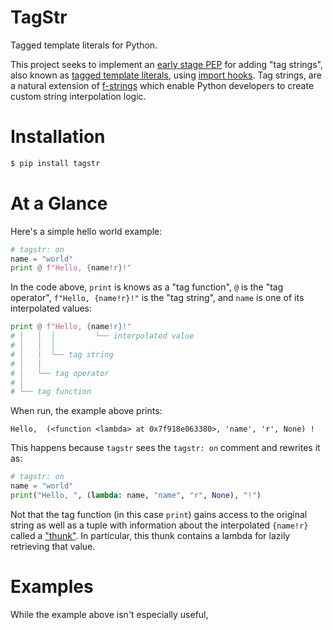 # TagStr

Tagged template literals for Python.

This project seeks to implement an [early stage PEP][tagstr-pep] for adding "tag
strings", also known as [tagged template literals][tagged-template-literals], using
[import hooks][import-hook-pep]. Tag strings, are a natural extension of
[f-strings][fstr-pep] which enable Python developers to create custom string
interpolation logic.

# Installation

```bash
$ pip install tagstr
```

# At a Glance

Here's a simple hello world example:

```python
# tagstr: on
name = "world"
print @ f"Hello, {name!r}!"
```

In the code above, `print` is knows as a "tag function", `@` is the "tag operator",
`f"Hello, {name!r}!"` is the "tag string", and `name` is one of its interpolated values:

```python
print @ f"Hello, {name!r}!"
# │   │  │         └── interpolated value
# │   │  │
# │   |  └── tag string
# │   │
# │   └── tag operator
# │
# └── tag function
```

When run, the example above prints:

```
Hello,  (<function <lambda> at 0x7f918e063380>, 'name', 'r', None) !
```

This happens because `tagstr` sees the `tagstr: on` comment and rewrites it as:

```python
# tagstr: on
name = "world"
print("Hello, ", (lambda: name, "name", "r", None), "!")
```

Not that the tag function (in this case `print`) gains access to the original string as
well as a tuple with information about the interpolated `{name!r}` called a
["thunk"][thunk]. In particular, this thunk contains a lambda for lazily retrieving that
value.

# Examples

While the example above isn't especially useful,

<!--
Link References
===============
-->

[tagstr-pep]: https://github.com/jimbaker/tagstr
[fstr-pep]: https://peps.python.org/pep-0498/
[tagged-template-literals]: https://developer.mozilla.org/en-US/docs/Web/JavaScript/Reference/Template_literals#tagged_templates
[import-hook-pep]: https://peps.python.org/pep-0302/
[thunk]: https://en.wikipedia.org/wiki/Thunk
